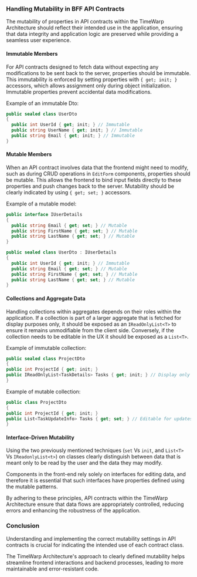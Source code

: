 ### Handling Mutability in BFF API Contracts

The mutability of properties in API contracts within the TimeWarp Architecture should reflect their intended use in the application, ensuring that data integrity and application logic are preserved while providing a seamless user experience.

#### Immutable Members

For API contracts designed to fetch data without expecting any modifications to be sent back to the server, properties should be immutable. This immutability is enforced by setting properties with `{ get; init; }` accessors, which allows assignment only during object initialization. Immutable properties prevent accidental data modifications.

Example of an immutable Dto:

```csharp
public sealed class UserDto
{
  public int UserId { get; init; } // Immutable
  public string UserName { get; init; } // Immutable
  public string Email { get; init; } // Immutable
}
```

#### Mutable Members

When an API contract involves data that the frontend might need to modify, such as during CRUD operations in `EditForm` components, properties should be mutable. This allows the frontend to bind input fields directly to these properties and push changes back to the server. Mutability should be clearly indicated by using `{ get; set; }` accessors.

Example of a mutable model:
```csharp
public interface IUserDetails
{
  public string Email { get; set; } // Mutable
  public string FirstName { get; set; } // Mutable
  public string LastName { get; set; } // Mutable
}

public sealed class UserDto : IUserDetails
{
  public int UserId { get; init; } // Immutable
  public string Email { get; set; } // Mutable
  public string FirstName { get; set; } // Mutable
  public string LastName { get; set; } // Mutable
}
```

#### Collections and Aggregate Data

Handling collections within aggregates depends on their roles within the application. If a collection is part of a larger aggregate that is fetched for display purposes only, it should be exposed as an `IReadOnlyList<T>` to ensure it remains unmodifiable from the client side. Conversely, if the collection needs to be editable in the UX it should be exposed as a `List<T>`.

Example of immutable collection:

```csharp
public sealed class ProjectDto
{
public int ProjectId { get; init; }
public IReadOnlyList<TaskDetails> Tasks { get; init; } // Display only
}
```

Example of mutable collection:

```csharp
public class ProjectDto
{
public int ProjectId { get; init; }
public List<TaskUpdateInfo> Tasks { get; set; } // Editable for updates
}
```

#### Interface-Driven Mutability

Using the two previously mentioned techniques (`set` Vs `init`, and `List<T>` Vs `IReadonlyList<t>`) on classes clearly distinguish between data that is meant only to be read by the user and the data they may modify.

Components in the front-end rely solely on interfaces for editing data, and therefore it is essential that such interfaces have properties defined using the mutable patterns.

By adhering to these principles, API contracts within the TimeWarp Architecture ensure that data flows are appropriately controlled, reducing errors and enhancing the robustness of the application.

### Conclusion

Understanding and implementing the correct mutability settings in API contracts is crucial for indicating the intended use of each contract class. 

The TimeWarp Architecture's approach to clearly defined mutability helps streamline frontend interactions and backend processes, leading to more maintainable and error-resistant code.
